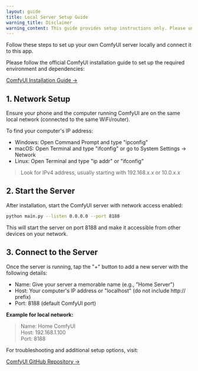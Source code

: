 ```yaml
---
layout: guide
title: Local Server Setup Guide
warning_title: Disclaimer
warning_content: This guide provides setup instructions only. Please understand all potential risks before proceeding. We are not responsible for any damages or losses that may occur.
---
```


Follow these steps to set up your own ComfyUI server locally and connect
it to this app.

Please follow the official ComfyUI installation guide to set up the
required environment and dependencies:

[ComfyUI Installation Guide →](https://github.com/comfyanonymous/ComfyUI#installing)

## 1. Network Setup

Ensure your phone and the computer running ComfyUI are on the same local network (connected to the same WiFi/router).

To find your computer's IP address:

- Windows: Open Command Prompt and type "ipconfig"
- macOS: Open Terminal and type "ifconfig" or go to System Settings → Network
- Linux: Open Terminal and type "ip addr" or "ifconfig"

> Look for IPv4 address, usually starting with 192.168.x.x or 10.0.x.x

## 2. Start the Server

After installation, start the ComfyUI server with network access enabled:

```bash
python main.py --listen 0.0.0.0 --port 8188
```

This will start the server on port 8188 and make it accessible from
other devices on your network.

## 3. Connect to the Server

Once the server is running, tap the "+" button to add a new server
with the following details:

- Name: Give your server a memorable name (e.g., "Home Server")
- Host: Your computer's IP address or "localhost" (do not include http:// prefix)
- Port: 8188 (default ComfyUI port)

**Example for local network:**

> Name: Home ComfyUI  
> Host: 192.168.1.100  
> Port: 8188

For troubleshooting and additional setup options, visit:

[ComfyUI GitHub Repository →](https://github.com/comfyanonymous/ComfyUI)
